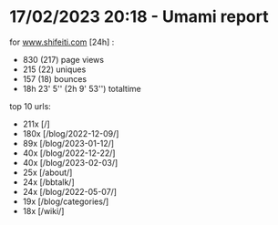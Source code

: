 # 17/02/2023 20:18 - Umami report
for www.shifeiti.com [24h] :

 - 830 (217) page views
 - 215 (22) uniques
 - 157 (18) bounces
 - 18h 23' 5'' (2h 9' 53'') totaltime


top 10 urls:
 - 211x [/]
 - 180x [/blog/2022-12-09/]
 - 89x [/blog/2023-01-12/]
 - 40x [/blog/2022-12-22/]
 - 40x [/blog/2023-02-03/]
 - 25x [/about/]
 - 24x [/bbtalk/]
 - 24x [/blog/2022-05-07/]
 - 19x [/blog/categories/]
 - 18x [/wiki/]


